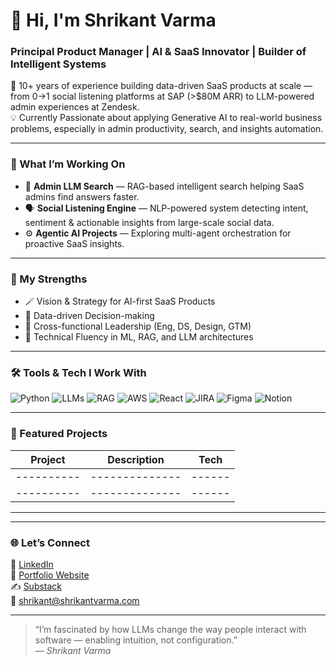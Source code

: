 # 👋 Hi, I'm Shrikant Varma  
### Principal Product Manager | AI & SaaS Innovator | Builder of Intelligent Systems  

🚀 10+ years of experience building data-driven SaaS products at scale — from 0→1 social listening platforms at SAP (>$80M ARR) to LLM-powered admin experiences at Zendesk.  
💡 Currently Passionate about applying Generative AI to real-world business problems, especially in admin productivity, search, and insights automation.  

---

### 🧠 What I’m Working On
- 🤖 **Admin LLM Search** — RAG-based intelligent search helping SaaS admins find answers faster.  
- 🗣️ **Social Listening Engine** — NLP-powered system detecting intent, sentiment & actionable insights from large-scale social data.  
- ⚙️ **Agentic AI Projects** — Exploring multi-agent orchestration for proactive SaaS insights.  

---

### 🧩 My Strengths
- 🪄 Vision & Strategy for AI-first SaaS Products  
- 🧮 Data-driven Decision-making  
- 🧭 Cross-functional Leadership (Eng, DS, Design, GTM)  
- 🧠 Technical Fluency in ML, RAG, and LLM architectures  

---

### 🛠️ Tools & Tech I Work With
![Python](https://img.shields.io/badge/-Python-3776AB?logo=python&logoColor=white)
![LLMs](https://img.shields.io/badge/-LLMs%20(OpenAI%2C%20Claude%2C%20Llama)-8A2BE2)
![RAG](https://img.shields.io/badge/-RAG%20(Pinecone%2C%20LangChain%2C%20FAISS)-FFB703)
![AWS](https://img.shields.io/badge/-AWS-232F3E?logo=amazonaws)
![React](https://img.shields.io/badge/-React-61DAFB?logo=react)
![JIRA](https://img.shields.io/badge/-Jira-0052CC?logo=jira)
![Figma](https://img.shields.io/badge/-Figma-F24E1E?logo=figma)
![Notion](https://img.shields.io/badge/-Notion-000000?logo=notion)

---

### 📂 Featured Projects
| Project | Description | Tech |
|----------|--------------|------|
|----------|--------------|------|
|----------|--------------|------|
---



---

### 🌐 Let’s Connect
💼 [LinkedIn](https://linkedin.com/in/shrikantvarma)  
🧾 [Portfolio Website](https://shrikantvarma.com)  
✍️ [Substack](https://substack.com/@shrikantvarma)  
📧 shrikant@shrikantvarma.com 

---

> “I’m fascinated by how LLMs change the way people interact with software — enabling intuition, not configuration.”  
> — *Shrikant Varma*
